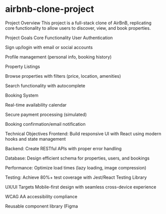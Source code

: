 # airbnb-clone-project

Project Overview
This project is a full-stack clone of AirBnB, replicating core functionality to allow users to discover, view, and book properties.

Project Goals
Core Functionality
User Authentication

Sign up/login with email or social accounts

Profile management (personal info, booking history)

Property Listings

Browse properties with filters (price, location, amenities)

Search functionality with autocomplete

Booking System

Real-time availability calendar

Secure payment processing (simulated)

Booking confirmation/email notification

Technical Objectives
Frontend: Build responsive UI with React using modern hooks and state management

Backend: Create RESTful APIs with proper error handling

Database: Design efficient schema for properties, users, and bookings

Performance: Optimize load times (lazy loading, image compression)

Testing: Achieve 80%+ test coverage with Jest/React Testing Library

UX/UI Targets
Mobile-first design with seamless cross-device experience

WCAG AA accessibility compliance

Reusable component library (Figma 
